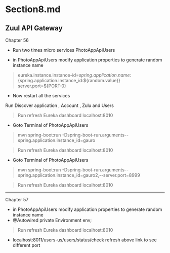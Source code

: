 # Section8.md 

Zuul API Gateway
----------------------
Chapter 56

* Run two times micro services PhotoAppApiUsers

* in PhotoAppApiUsers modify application properties to generate random instance name
> eureka.instance.instance-id=${spring.application.name}:${spring.application.instance_id:${random.value}}
> server.port=${PORT:0}

* Now restart all the services

Run Discover application , Account , Zulu and Users
> Run refresh Eureka  dashboard
> localhost:8010


* Goto Terminal of PhotoAppApiUsers
> mvn  spring-boot:run -Dspring-boot-run.arguments--spring.application.instance_id=gauro


> Run refresh Eureka  dashboard
> localhost:8010

* Goto Terminal of PhotoAppApiUsers
> mvn  spring-boot:run -Dspring-boot-run.arguments--spring.application.instance_id=gauro2,--server.port=8999

> Run refresh Eureka  dashboard
> localhost:8010

-----------------

Chapter 57


* in PhotoAppApiUsers modify application properties to generate random instance name
* @Autowired
	private Environment env;

> Run refresh Eureka  dashboard
> localhost:8010

* localhost:8011/users-us/users/status/check 
refresh above link to see different port